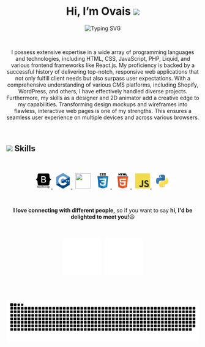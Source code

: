 
<h1 align="center">Hi, I’m Ovais <img src="https://media.giphy.com/media/hvRJCLFzcasrR4ia7z/giphy.gif" width="35"></h1>

<div align="center">
  
![Typing SVG](https://readme-typing-svg.herokuapp.com?font=ROBOT&size=25&color=39FF14&background=000000&center=true&vCenter=true&width=490&lines=%3E+Welcome+to+my+GitHub+profile...!)

</div>
<br>



<p align="center">I possess extensive expertise in a wide array of programming languages and technologies, including HTML, CSS, JavaScript, PHP, Liquid, and various frontend frameworks like React.js. My proficiency is backed by a successful history of delivering top-notch, responsive web applications that not only fulfill client needs but also surpass user expectations.
With a comprehensive understanding of various CMS platforms, including Shopify, WordPress, and others, I have effectively handled diverse projects. Furthermore, my skills as a designer and 2D animator add a creative edge to my capabilities.
Transforming design mockups and wireframes into flawless, interactive web pages is one of my strengths. This ensures a seamless user experience on multiple devices and across various browsers.</p>

<br>

## <img src="https://media2.giphy.com/media/QssGEmpkyEOhBCb7e1/giphy.gif?cid=ecf05e47a0n3gi1bfqntqmob8g9aid1oyj2wr3ds3mg700bl&rid=giphy.gif" width ="25"><b> Skills</b>
<p align="center">
  <br><br>
      <a href="https://getbootstrap.com" target="_blank" rel="noreferrer">
    <img src="https://raw.githubusercontent.com/devicons/devicon/master/icons/bootstrap/bootstrap-plain-wordmark.svg"
      alt="bootstrap" width="40" height="40" /> </a>&nbsp;
  <a href="https://www.w3schools.com/cpp/" target="_blank" rel="noreferrer">
    <img src="https://raw.githubusercontent.com/devicons/devicon/master/icons/cplusplus/cplusplus-original.svg"
      alt="cplusplus" width="40" height="40" /> </a> &nbsp;
<img   src="https://camo.githubusercontent.com/be406e7fcc11cd6204d544a8e1e3a168cd57a6fbf1d3b455830feeb85ef1ec76/68747470733a2f2f63646e2e6a7364656c6976722e6e65742f67682f64657669636f6e732f64657669636f6e2f69636f6e732f6373686172702f6373686172702d6f726967696e616c2e737667" 
      width="40" height="40" />  &nbsp;
  <a href="https://www.w3schools.com/css/" target="_blank" rel="noreferrer"> <img
      src="https://raw.githubusercontent.com/devicons/devicon/master/icons/css3/css3-original-wordmark.svg" alt="css3"
      width="40" height="40" /> </a>&nbsp;
  <a href="https://www.w3.org/html/" target="_blank" rel="noreferrer"> <img
      src="https://raw.githubusercontent.com/devicons/devicon/master/icons/html5/html5-original-wordmark.svg" alt="html5" width="40" height="40" /> </a>&nbsp;
 <a href="https://developer.mozilla.org/en-US/docs/Web/JavaScript" target="_blank"
    rel="noreferrer"> <img
      src="https://raw.githubusercontent.com/devicons/devicon/master/icons/javascript/javascript-original.svg"
      alt="javascript" width="40" height="40" /> </a> &nbsp;
       <a href="https://www.python.org" target="_blank" rel="noreferrer"> <img
      src="https://raw.githubusercontent.com/devicons/devicon/master/icons/python/python-original.svg" alt="python"
      width="40" height="40" /> </a>
  



</p>

<br> 

 <p align="center"><b>I love connecting with different people,</b> so if you want to say <b>hi, I'd be delighted to meet you!</b>😃</p>
 
<br>

<p align="center">
<a href="https://www.linkedin.com/in/ovaisuddinshaikh" target="blank"><img align="center" src="/Ovais-linkedin.gif" alt="Ovais-linkedin" height="100" width="100" /></a>
&nbsp;<a href="mailto:shaikhovaisuddin.96@gmail.com" target="blank"><img align="center" src="/Ovais-gmail.gif" alt="Ovais-Gmail" height="100" width="100" /></a>
 
  <br><br>
   <p align="center">
  <img src="https://github.com/DHANOLA/DHANOLA/raw/output/github-contribution-grid-snake.svg" alt="snake"></center>
</p>

  
<!---
You can copy ✨ special ✨ README from ovaisshaikhh
--->
